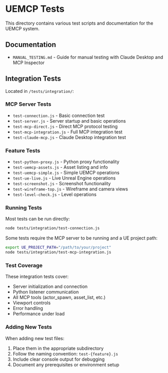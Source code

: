 # UEMCP Tests

This directory contains various test scripts and documentation for the UEMCP system.

## Documentation

- `MANUAL_TESTING.md` - Guide for manual testing with Claude Desktop and MCP Inspector

## Integration Tests

Located in `/tests/integration/`:

### MCP Server Tests
- `test-connection.js` - Basic connection test
- `test-server.js` - Server startup and basic operations
- `test-mcp-direct.js` - Direct MCP protocol testing
- `test-mcp-integration.js` - Full MCP integration test
- `test-claude-mcp.js` - Claude Desktop integration test

### Feature Tests
- `test-python-proxy.js` - Python proxy functionality
- `test-uemcp-assets.js` - Asset listing and info
- `test-uemcp-simple.js` - Simple UEMCP operations
- `test-ue-live.js` - Live Unreal Engine operations
- `test-screenshot.js` - Screenshot functionality
- `test-wireframe-top.js` - Wireframe and camera views
- `test-level-check.js` - Level operations

### Running Tests

Most tests can be run directly:
```bash
node tests/integration/test-connection.js
```

Some tests require the MCP server to be running and a UE project path:
```bash
export UE_PROJECT_PATH="/path/to/your/project"
node tests/integration/test-mcp-integration.js
```

### Test Coverage

These integration tests cover:
- Server initialization and connection
- Python listener communication
- All MCP tools (actor_spawn, asset_list, etc.)
- Viewport controls
- Error handling
- Performance under load

### Adding New Tests

When adding new test files:
1. Place them in the appropriate subdirectory
2. Follow the naming convention: `test-{feature}.js`
3. Include clear console output for debugging
4. Document any prerequisites or environment setup